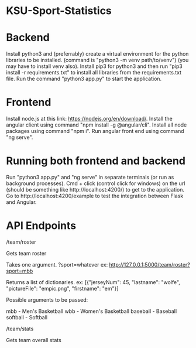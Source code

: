 # KSU-Sport-Statistics

# Backend
Install python3 and (preferrably) create a virtual environment for the python libraries to be installed. (command is "python3 -m venv path/to/venv") (you may have to install venv also).
Install pip3 for python3 and then run "pip3 install -r requirements.txt" to install all libraries from the requirements.txt file.
Run the command "python3 app.py" to start the application.

# Frontend
Install node.js at this link: https://nodejs.org/en/download/.
Install the angular client using command "npm install -g @angular/cli".
Install all node packages using command "npm i".
Run angular front end using command "ng serve".

# Running both frontend and backend
Run "python3 app.py" and "ng serve" in separate terminals (or run as background processes).
Cmd + click (control click for windows) on the url (should be something like http://localhost:4200/) to get to the application.
Go to http://localhost:4200/example to test the integration between Flask and Angular.

# API Endpoints
/team/roster

Gets team roster

Takes one argument. ?sport=whatever
ex: http://127.0.0.1:5000/team/roster?sport=mbb

Returns a list of dictionaries.
ex: [{"jerseyNum": 45, "lastname": "wolfe", "pictureFile": "empic.png", "firstname": "em"}]

Possible arguments to be passed:

mbb - Men's Basketball
wbb - Women's Basketball
baseball - Baseball
softball - Softball

/team/stats

Gets team overall stats